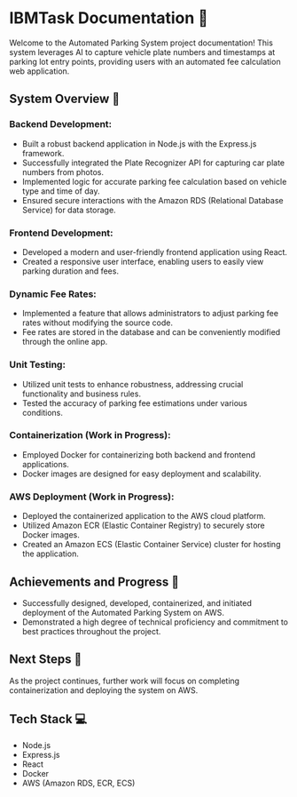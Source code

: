 # IBMTask Documentation 🚀

Welcome to the Automated Parking System project documentation! This system leverages AI to capture vehicle plate numbers and timestamps at parking lot entry points, providing users with an automated fee calculation web application.

## System Overview 📝

### Backend Development:
- Built a robust backend application in Node.js with the Express.js framework.
- Successfully integrated the Plate Recognizer API for capturing car plate numbers from photos.
- Implemented logic for accurate parking fee calculation based on vehicle type and time of day.
- Ensured secure interactions with the Amazon RDS (Relational Database Service) for data storage.

### Frontend Development:
- Developed a modern and user-friendly frontend application using React.
- Created a responsive user interface, enabling users to easily view parking duration and fees.

### Dynamic Fee Rates:
- Implemented a feature that allows administrators to adjust parking fee rates without modifying the source code.
- Fee rates are stored in the database and can be conveniently modified through the online app.

### Unit Testing:
- Utilized unit tests to enhance robustness, addressing crucial functionality and business rules.
- Tested the accuracy of parking fee estimations under various conditions.

### Containerization (Work in Progress):
- Employed Docker for containerizing both backend and frontend applications.
- Docker images are designed for easy deployment and scalability.

### AWS Deployment (Work in Progress):
- Deployed the containerized application to the AWS cloud platform.
- Utilized Amazon ECR (Elastic Container Registry) to securely store Docker images.
- Created an Amazon ECS (Elastic Container Service) cluster for hosting the application.

## Achievements and Progress 🌟

- Successfully designed, developed, containerized, and initiated deployment of the Automated Parking System on AWS.
- Demonstrated a high degree of technical proficiency and commitment to best practices throughout the project.

## Next Steps 🚧

As the project continues, further work will focus on completing containerization and deploying the system on AWS.

## Tech Stack 💻

- Node.js
- Express.js
- React
- Docker
- AWS (Amazon RDS, ECR, ECS)
